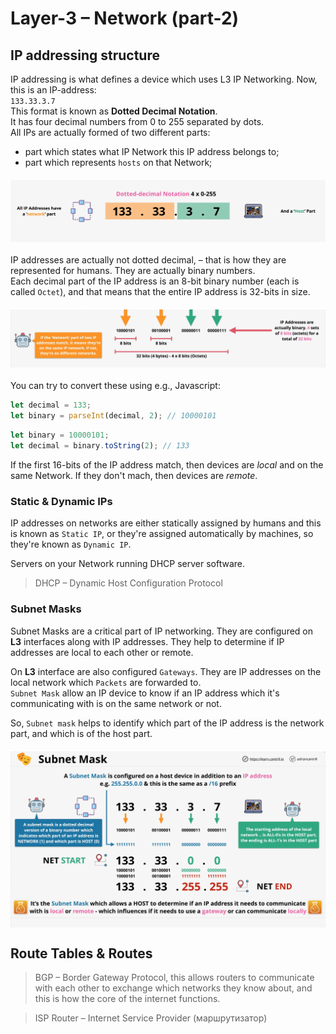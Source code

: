 # Layer-3 – Network (part-2)
## IP addressing structure
IP addressing is what defines a device which uses L3 IP Networking.
Now, this is an IP-address:  
`133.33.3.7`  
This format is known as **Dotted Decimal Notation**.  
It has four decimal numbers from 0 to 255 separated by dots.  
All IPs are actually formed of two different parts:
- part which states what IP Network this IP address belongs to;
- part which represents `hosts` on that Network;

<div style="display: flex; justify-content: center; margin: 20px 0">
  <img src="../assets/05_p2_layer-3_network-3.png" style="width:700px; text-align: center">
</div> 

IP addresses are actually not dotted decimal, – that is how they are represented for humans. They are actually binary numbers.  
Each decimal part of the IP address is an 8-bit binary number (each is called `Octet`), and that means that the entire IP address is 
32-bits in size.

<div style="display: flex; justify-content: center; margin: 20px 0">
  <img src="../assets/05_p2_layer-3_network-4.png" style="width:700px; text-align: center">
</div> 

You can try to convert these using e.g., Javascript:
```javascript
let decimal = 133;
let binary = parseInt(decimal, 2); // 10000101
```
```javascript
let binary = 10000101;
let decimal = binary.toString(2); // 133 
```
If the first 16-bits of the IP address match, then devices are _local_ and on the same Network. If they don't mach, then devices are 
_remote_.

### Static & Dynamic IPs
IP addresses on networks are either statically assigned by humans and this is known as `Static IP`, or they're assigned automatically by 
machines, so they're known as `Dynamic IP`.

Servers on your Network running DHCP server software.
> DHCP – Dynamic Host Configuration Protocol

### Subnet Masks
Subnet Masks are a critical part of IP networking. They are configured on **L3** interfaces along with IP addresses. They help to 
determine if IP addresses are local to each other or remote.

On **L3** interface are also configured `Gateways`. They are IP addresses on the local network which `Packets` are forwarded to.  
`Subnet Mask` allow an IP device to know if an IP address which it's communicating with is on the same network or not.  

So, `Subnet mask` helps to identify which part of the IP address is the network part, and which is of the host part.

<div style="display: flex; justify-content: center; margin: 20px 0">
  <img src="../assets/05_p2_layer-3_network-5.png" style="width:700px; text-align: center">
</div> 

## Route Tables & Routes
> BGP – Border Gateway Protocol, this allows routers to communicate with each other to exchange which networks they know about, and this 
> is how the core of the internet functions.

> ISP Router – Internet Service Provider (маршрутизатор)
